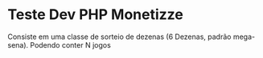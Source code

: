 # Teste Dev PHP Monetizze

Consiste em uma classe de sorteio de dezenas (6 Dezenas, padrão mega-sena).
Podendo conter N jogos
